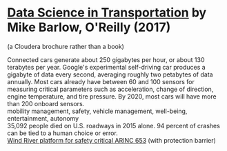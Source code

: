 # [Data Science in Transportation][homepage] by Mike Barlow, O'Reilly (2017)

[homepage]: https://www.safaribooksonline.com/library/view/data-science-in/9781491990711/

(a Cloudera brochure rather than a book)

Connected cars generate about 250 gigabytes per hour, or about 130 terabytes per
 year. Google's experimental self-driving car produces a gigabyte of data every
 second, averaging roughly two petabytes of data annually. Most cars already
 have between 60 and 100 sensors for measuring critical parameters such as
 acceleration, change of direction, engine temperature, and tire pressure. By
 2020, most cars will have more than 200 onboard sensors.<br>
mobility management, safety, vehicle management, well-being, entertainment,
 autonomy<br>
35,092 people died on U.S. roadways in 2015 alone. 94 percent of crashes can be
 tied to a human choice or error.<br>
[Wind River platform for safety critical ARINC 653][wind_river_platform] (with
 protection barrier)

[wind_river_platform]: https://www.windriver.com/products/platforms/safety_critical_arinc_653/resources/platform_sc_arinc653_ds.pdf

